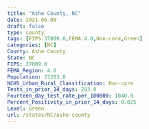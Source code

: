 ```yaml
---
title: "Ashe County, NC"
date: 2021-06-08
draft: false
type: county
tags: [FIPS:37009.0,FEMA:4.0,Non-core,Green]
categories: [NC]
County: Ashe County
State: NC
FIPS: 37009.0
FEMA_Region: 4.0
Population: 27203.0
NCHS_Urban_Rural_Classification: Non-core
Tests_in_prior_14_days: 283.0
Fourteen_day_test_rate_per_100000: 1040.0
Percent_Positivity_in_prior_14_days: 0.025
Level: Green
url: /states/NC/ashe-county
---
```



